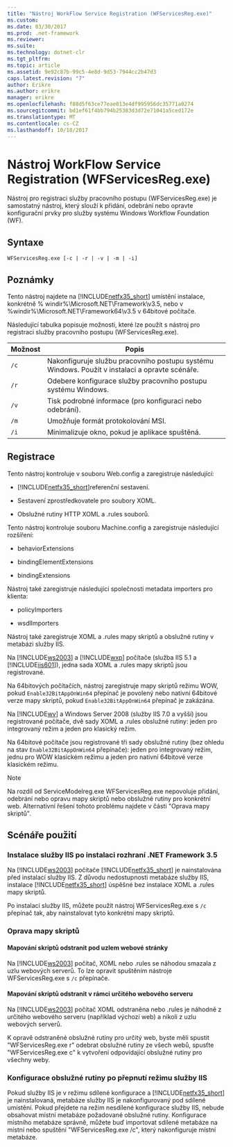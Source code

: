 ```yaml
---
title: "Nástroj WorkFlow Service Registration (WFServicesReg.exe)"
ms.custom: 
ms.date: 03/30/2017
ms.prod: .net-framework
ms.reviewer: 
ms.suite: 
ms.technology: dotnet-clr
ms.tgt_pltfrm: 
ms.topic: article
ms.assetid: 9e92c87b-99c5-4e8d-9d53-7944cc2b47d3
caps.latest.revision: "7"
author: Erikre
ms.author: erikre
manager: erikre
ms.openlocfilehash: f88d5f63ce77eae013e4df995956dc35771a0274
ms.sourcegitcommit: bd1ef61f4bb794b25383d3d72e71041a5ced172e
ms.translationtype: MT
ms.contentlocale: cs-CZ
ms.lasthandoff: 10/18/2017
---
```

# <a name="workflow-service-registration-tool-wfservicesregexe"></a>Nástroj WorkFlow Service Registration (WFServicesReg.exe)
Nástroj pro registraci služby pracovního postupu (WFServicesReg.exe) je samostatný nástroj, který slouží k přidání, odebrání nebo opravte konfigurační prvky pro služby systému Windows Workflow Foundation (WF).  
  
## <a name="syntax"></a>Syntaxe  
  
```  
WFServicesReg.exe [-c | -r | -v | -m | -i]  
```  
  
## <a name="remarks"></a>Poznámky  
 Tento nástroj najdete na [!INCLUDE[netfx35_short](../../../includes/netfx35-short-md.md)] umístění instalace, konkrétně % windir%\Microsoft.NET\Framework\v3.5, nebo v %windir%\Microsoft.NET\Framework64\v3.5 v 64bitové počítače.  
  
 Následující tabulka popisuje možnosti, které lze použít s nástroj pro registraci služby pracovního postupu (WFServicesReg.exe).  
  
|Možnost|Popis|  
|------------|-----------------|  
|`/c`|Nakonfiguruje službu pracovního postupu systému Windows. Použít v instalaci a opravte scénáře.|  
|`/r`|Odebere konfigurace služby pracovního postupu systému Windows.|  
|`/v`|Tisk podrobné informace (pro konfiguraci nebo odebrání).|  
|`/m`|Umožňuje formát protokolování MSI.|  
|`/i`|Minimalizuje okno, pokud je aplikace spuštěná.|  
  
## <a name="registration"></a>Registrace  
 Tento nástroj kontroluje v souboru Web.config a zaregistruje následující:  
  
-   [!INCLUDE[netfx35_short](../../../includes/netfx35-short-md.md)]referenční sestavení.  
  
-   Sestavení zprostředkovatele pro soubory XOML.  
  
-   Obslužné rutiny HTTP XOML a .rules souborů.  
  
 Tento nástroj kontroluje souboru Machine.config a zaregistruje následující rozšíření:  
  
-   behaviorExtensions  
  
-   bindingElementExtensions  
  
-   bindingExtensions  
  
 Nástroj také zaregistruje následující společnosti metadata importers pro klienta:  
  
-   policyImporters  
  
-   wsdlImporters  
  
 Nástroj také zaregistruje XOML a .rules mapy skriptů a obslužné rutiny v metabázi služby IIS.  
  
 Na [!INCLUDE[ws2003](../../../includes/ws2003-md.md)] a [!INCLUDE[wxp](../../../includes/wxp-md.md)] počítače (služba IIS 5.1 a [!INCLUDE[iis601](../../../includes/iis601-md.md)]), jedna sada XOML a .rules mapy skriptů jsou registrované.  
  
 Na 64bitových počítačích, nástroj zaregistruje mapy skriptů režimu WOW, pokud `Enable32BitAppOnWin64` přepínač je povolený nebo nativní 64bitové verze mapy skriptů, pokud `Enable32BitAppOnWin64` přepínač je zakázána.  
  
 Na [!INCLUDE[wv](../../../includes/wv-md.md)] a Windows Server 2008 (služby IIS 7.0 a vyšší) jsou registrované počítače, dvě sady XOML a .rules obslužné rutiny: jeden pro integrovaný režim a jeden pro klasický režim.  
  
 Na 64bitové počítače jsou registrované tři sady obslužné rutiny (bez ohledu na stav `Enable32BitAppOnWin64` přepínače): jeden pro integrovaný režim, jednu pro WOW klasickém režimu a jeden pro nativní 64bitové verze klasickém režimu.  
  
> [!NOTE]
>  Na rozdíl od ServiceModelreg.exe WFServicesReg.exe nepovoluje přidání, odebrání nebo opravu mapy skriptů nebo obslužné rutiny pro konkrétní web. Alternativní řešení tohoto problému najdete v části "Oprava mapy skriptů".  
  
## <a name="usage-scenarios"></a>Scénáře použití  
  
### <a name="installing-iis-after-net-framework-35-is-installed"></a>Instalace služby IIS po instalaci rozhraní .NET Framework 3.5  
 Na [!INCLUDE[ws2003](../../../includes/ws2003-md.md)] počítače [!INCLUDE[netfx35_short](../../../includes/netfx35-short-md.md)] je nainstalována před instalací služby IIS. Z důvodu nedostupnosti metabáze služby IIS, instalace [!INCLUDE[netfx35_short](../../../includes/netfx35-short-md.md)] úspěšné bez instalace XOML a .rules mapy skriptů.  
  
 Po instalaci služby IIS, můžete použít nástroj WFServicesReg.exe s `/c` přepínač tak, aby nainstalovat tyto konkrétní mapy skriptů.  
  
### <a name="repairing-the-scriptmaps"></a>Oprava mapy skriptů  
  
#### <a name="scriptmap-deleted-under-web-sites-node"></a>Mapování skriptů odstranit pod uzlem webové stránky  
 Na [!INCLUDE[ws2003](../../../includes/ws2003-md.md)] počítač, XOML nebo .rules se náhodou smazala z uzlu webových serverů. To lze opravit spuštěním nástroje WFServicesReg.exe s `/c` přepínače.  
  
#### <a name="scriptmap-deleted-under-a-particular-web-site"></a>Mapování skriptů odstranit v rámci určitého webového serveru  
 Na [!INCLUDE[ws2003](../../../includes/ws2003-md.md)] počítač XOML odstraněna nebo .rules je náhodně z určitého webového serveru (například výchozí web) a nikoli z uzlu webových serverů.  
  
 K opravě odstraněné obslužné rutiny pro určitý web, byste měli spustit "WFServicesReg.exe r" odebrat obslužné rutiny ze všech webů, spusťte "WFServicesReg.exe c" k vytvoření odpovídající obslužné rutiny pro všechny weby.  
  
### <a name="configuring-handlers-after-switching-iis-mode"></a>Konfigurace obslužné rutiny po přepnutí režimu služby IIS  
 Pokud služby IIS je v režimu sdílené konfigurace a [!INCLUDE[netfx35_short](../../../includes/netfx35-short-md.md)] je nainstalovaná, metabáze služby IIS je nakonfigurovaný pod sdílené umístění. Pokud přejdete na režim nesdílené konfigurace služby IIS, nebude obsahovat místní metabáze požadované obslužné rutiny. Konfigurace místního metabáze správně, můžete buď importovat sdílené metabáze na místní nebo spuštění "WFServicesReg.exe /c", který nakonfiguruje místní metabáze.

